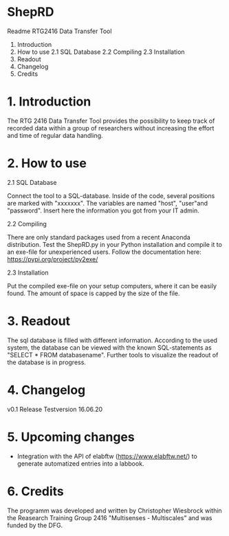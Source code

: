 # ShepRD

Readme RTG2416 Data Transfer Tool

1. Introduction
2. How to use
	2.1 SQL Database
	2.2 Compiling
	2.3 Installation
3. Readout
4. Changelog
5. Credits

# 1. Introduction

The RTG 2416 Data Transfer Tool provides the possibility to keep track of recorded data within 
a group of researchers without increasing the effort and time of regular data handling. 

# 2. How to use

2.1 SQL Database

Connect the tool to a SQL-database. Inside of the code, several positions are marked with "xxxxxxx". 
The variables are named "host", "user"and "password". Insert here the information you got from your IT admin.

2.2 Compiling 

There are only standard packages used from a recent Anaconda distribution. Test the ShepRD.py in your Python installation and compile it to an exe-file for unexperienced users. Follow the documentation here: https://pypi.org/project/py2exe/

2.3 Installation

Put the compiled exe-file on your setup computers, where it can be easily found. The amount of space is capped by the size of the file. 

# 3. Readout

The sql database is filled with different information. According to the used system, the database can be viewed with the 
known SQL-statements as "SELECT * FROM databasename". Further tools to visualize the readout of the database is in progress.

# 4. Changelog

v0.1 Release Testversion 16.06.20

# 5. Upcoming changes

- Integration with the API of elabftw (https://www.elabftw.net/) to generate automatized entries into a labbook. 

# 6. Credits

The programm was developed and written by Christopher Wiesbrock within the Reasearch Training Group 2416 "Multisenses - Multiscales" and 
was funded by the DFG. 
